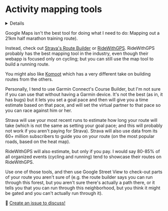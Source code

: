 # Activity mapping tools

<details>

```yaml
summary: 'Tools for mapping sport activities like runs or rides'
updated: '2020/06/18'
```
</details>

Google Maps isn't the best tool for doing what I need to do: Mapping out a 21km half marathon training route).

Instead, check out [Strava's Route Builder](https://www.strava.com/athlete/routes) or [RideWithGPS](http://ridewithgps.com/). RideWithGPS probably has the best mapping tool in the industry, even though their webapp is focused only on cycling; but you can still use the map tool to build a running route.

You might also like [Komoot](https://www.komoot.com/) which has a very different take on building routes from the others.

Personally, I tend to use Garmin Connect's Course Builder, but I'm not sure if you can use that without having a Garmin device. It's not the best (as in, it has bugs) but it lets you set a goal pace and then will give you a time estimate based on that pace, and will set the virtual partner to that pace so you can race against him or her.

Strava will use your most recent runs to estimate how long your route will take (which is not the same as setting your goal pace; and this will probably not work if you aren't paying for Strava). Strava will also use data from its 60+ million subscribers to guide you on your route (on the most popular roads, based on the heat map).

RideWithGPS will also estimate, but only if you pay. I would say 80-85% of all organized events (cycling and running) tend to showcase their routes on RideWithGPS.

Use one of those tools, and then use Google Street View to check-out parts of your route you aren't sure of (e.g. the route builder says you can run through this forest, but you aren't sure there's actually a path there, or it tells you that you can run through this neighborhood, but you think it might be gated and you can't actually run through it).

💬 [Create an issue to discuss!](https://github.com/stefcameron/website/issues/new?title=activity-mapping-tools&template=blog-post-discussion.md&labels=discussion)
